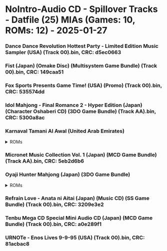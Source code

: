 # NoIntro-Audio CD - Spillover Tracks - Datfile (25) MIAs (Games: 10, ROMs: 12) - 2025-01-27
### Dance Dance Revolution Hottest Party - Limited Edition Music Sampler (USA) (Track 00).bin, CRC: d5ec0663
### Fist (Japan) (Omake Disc) (Multisystem Game Bundle) (Track 00).bin, CRC: 149caa51
### Fox Sports Presents Game Time! (USA) (Promo) (Track 00).bin, CRC: 535574dd
### Idol Mahjong - Final Romance 2 - Hyper Edition (Japan) (Character Oshaberi CD) (3DO Game Bundle) (Track AA).bin, CRC: 5300a8ac
### Karnaval Tamani Al Awal (United Arab Emirates)
<details>
<summary>ROMs</summary>
Karnaval Tamani Al Awal (United Arab Emirates) (Track 00).bin, CRC: 2bfaf839

Karnaval Tamani Al Awal (United Arab Emirates) (Track AA).bin, CRC: 20f5820e

</details>

### Micronet Music Collection Vol. 1 (Japan) (MCD Game Bundle) (Track AA).bin, CRC: 5eb2d6b6
### Oyaji Hunter Mahjong (Japan) (3DO Game Bundle)
<details>
<summary>ROMs</summary>
Oyaji Hunter Mahjong (Japan) (3DO Game Bundle) (Track 00).bin, CRC: 34173ffb

Oyaji Hunter Mahjong (Japan) (3DO Game Bundle) (Track AA).bin, CRC: b4e470a3

</details>

### Refrain Love - Anata ni Aitai (Japan) (Music CD) (SS Game Bundle) (Track 00).bin, CRC: 3209e3e2
### Tenbu Mega CD Special Mini Audio CD (Japan) (MCD Game Bundle) (Track 00).bin, CRC: a0e289f1
### URNOTe - Enos Lives 9-9-95 (USA) (Track 00).bin, CRC: 81acbac8
